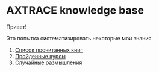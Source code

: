 # AXTRACE knowledge base

Привет!

Это попытка систематизировать некоторые мои знания.

1. [Список прочитанных книг](https://github.com/axtrace/knowledge_base/tree/master/books)
2. [Пройденные курсы]()
3. [Случайные размышления]()
